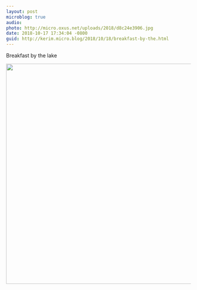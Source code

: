 ```yaml
---
layout: post
microblog: true
audio: 
photo: http://micro.oxus.net/uploads/2018/d8c24e3906.jpg
date: 2018-10-17 17:34:04 -0800
guid: http://kerim.micro.blog/2018/10/18/breakfast-by-the.html
---
```

Breakfast by the lake

<img src="http://micro.oxus.net/uploads/2018/d8c24e3906.jpg" width="599" height="600" />
